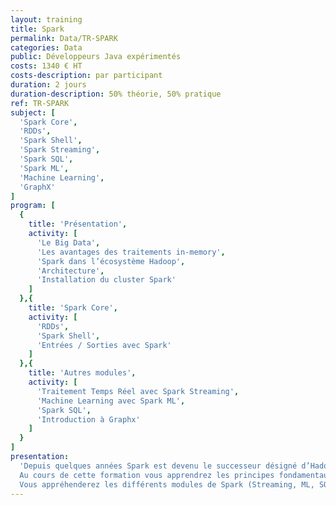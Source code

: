 ```yaml
---
layout: training
title: Spark
permalink: Data/TR-SPARK
categories: Data
public: Développeurs Java expérimentés
costs: 1340 € HT
costs-description: par participant
duration: 2 jours
duration-description: 50% théorie, 50% pratique
ref: TR-SPARK
subject: [
  'Spark Core',
  'RDDs',
  'Spark Shell',
  'Spark Streaming',
  'Spark SQL',
  'Spark ML',
  'Machine Learning',
  'GraphX'
]
program: [
  {
    title: 'Présentation',
    activity: [
      'Le Big Data',
      'Les avantages des traitements in-memory',
      'Spark dans l’écosystème Hadoop',
      'Architecture',
      'Installation du cluster Spark'
    ]
  },{
    title: 'Spark Core',
    activity: [
      'RDDs',
      'Spark Shell',
      'Entrées / Sorties avec Spark'
    ]
  },{
    title: 'Autres modules',
    activity: [
      'Traitement Temps Réel avec Spark Streaming',
      'Machine Learning avec Spark ML',
      'Spark SQL',
      'Introduction à Graphx'
    ]
  }
]
presentation:
  'Depuis quelques années Spark est devenu le successeur désigné d’Hadoop dans le secteur des traitements Big Data. L’approche In-Memory permet d’obtenir des performances exceptionnelles.
  Au cours de cette formation vous apprendrez les principes fondamentaux de Spark, vous découvrirez le chargement et la sauvegarde des données dans Spark ainsi que les Resilient Distributed Dataset (RDDs).
  Vous appréhenderez les différents modules de Spark (Streaming, ML, SQL, Graphx) et apprendrez à tirer le meilleur parti de chacun d’eux.'
---
```

